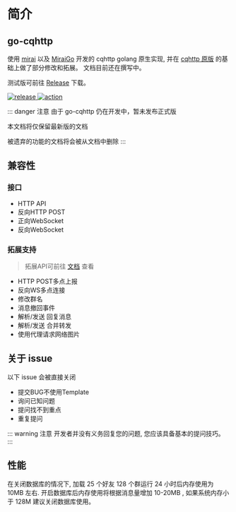 # 简介

## go-cqhttp

使用 [mirai](https://github.com/mamoe/mirai) 以及 [MiraiGo](https://github.com/Mrs4s/MiraiGo) 开发的 cqhttp golang 原生实现, 并在 [cqhttp 原版](https://github.com/richardchien/coolq-http-api) 的基础上做了部分修改和拓展。
文档目前还在撰写中。

测试版可前往 [Release](https://github.com/Mrs4s/go-cqhttp/releases) 下载。

<a href="https://github.com/Mrs4s/go-cqhttp/releases">
    <img src="https://img.shields.io/github/v/release/Mrs4s/go-cqhttp?color=blueviolet&include_prereleases" alt="release">
</a>
<a href="https://github.com/Mrs4s/go-cqhttp/actions">
    <img src="https://github.com/Mrs4s/go-cqhttp/workflows/CI/badge.svg" alt="action">
</a>

::: danger 注意
由于 go-cqhttp 仍在开发中，暂未发布正式版

本文档将仅保留最新版的文档

被遗弃的功能的文档将会被从文档中删除
:::

## 兼容性

### 接口
- HTTP API
- 反向HTTP POST
- 正向WebSocket
- 反向WebSocket

### 拓展支持
> 拓展API可前往 [文档](docs/cqhttp.md) 查看
- HTTP POST多点上报
- 反向WS多点连接
- 修改群名
- 消息撤回事件
- 解析/发送 回复消息
- 解析/发送 合并转发
- 使用代理请求网络图片

## 关于 issue

以下 issue 会被直接关闭
- 提交BUG不使用Template
- 询问已知问题
- 提问找不到重点
- 重复提问

::: warning 注意
开发者并没有义务回复您的问题, 您应该具备基本的提问技巧。
:::

## 性能

在关闭数据库的情况下, 加载 25 个好友 128 个群运行 24 小时后内存使用为 10MB 左右. 开启数据库后内存使用将根据消息量增加 10-20MB , 如果系统内存小于 128M 建议关闭数据库使用。
